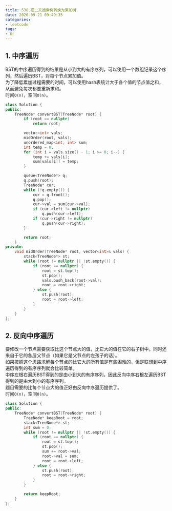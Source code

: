 ```yaml
---
title: 538.把二叉搜索树转换为累加树
date: 2020-09-21 09:49:35
categories: 
- leetcode
tags: 
- 树
---
```

## 1. 中序遍历
BST的中序遍历得到的结果是从小到大的有序序列，可以使用一个数组记录这个序列，然后遍历BST，对每个节点累加值。  
为了降低累加过程需要的时间，可以使用hash表统计大于各个值的节点值之和，从而避免每次都要重新求和。  
时间`O(n)`，空间`O(n)`。  
```cpp
class Solution {
public:
    TreeNode* convertBST(TreeNode* root) {
        if (root == nullptr)
            return root;

        vector<int> vals;
        midOrder(root, vals);
        unordered_map<int, int> sum;
        int temp = 0;
        for (int i = vals.size() - 1; i >= 0; i--) {
            temp += vals[i];
            sum[vals[i]] = temp;
        }

        queue<TreeNode*> q;
        q.push(root);
        TreeNode* cur;
        while (!q.empty()) {
            cur = q.front();
            q.pop();
            cur->val = sum[cur->val];
            if (cur->left != nullptr)
                q.push(cur->left);
            if (cur->right != nullptr)
                q.push(cur->right);
        }

        return root;
    }
private:
    void midOrder(TreeNode* root, vector<int>& vals) {
        stack<TreeNode*> st;
        while (root != nullptr || !st.empty()) {
            if (root == nullptr) {
                root = st.top();
                st.pop();
                vals.push_back(root->val);
                root = root->right;
            } else {
                st.push(root);
                root = root->left;
            }
        }
    }
};
```

## 2. 反向中序遍历
要修改一个节点需要获取比这个节点大的值，比它大的值在它的右子树中，同时还来自于它的各层父节点（如果它是父节点的左孩子的话）。  
如果按照这个思路求解每个节点的比它大的所有值是有些困难的，但是联想到中序遍历得到的有序序列就会比较简单。  
中序左根右遍历BST得到的是由小到大的有序序列，因此反向中序右根左遍历BST得到的是由大到小的有序序列。  
题目需要的比每个节点大的值正好由反向中序遍历提供了。  
时间`O(n)`，空间`O(n)`。  
```cpp
class Solution {
public:
    TreeNode* convertBST(TreeNode* root) {
        TreeNode* keepRoot = root;
        stack<TreeNode*> st;
        int sum = 0;
        while (root != nullptr || !st.empty()) {
            if (root == nullptr) {
                root = st.top();
                st.pop();
                sum += root->val;
                root->val = sum;
                root = root->left;
            } else {
                st.push(root);
                root = root->right;
            }
        }

        return keepRoot;
    }
};
```